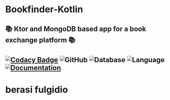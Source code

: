 # Bookfinder-Kotlin
📚 Ktor and MongoDB based app for a book exchange platform 📚
---
[![Codacy Badge](https://app.codacy.com/project/badge/Grade/ca8a2340c844450cbb7aff0551045c21)](https://www.codacy.com/gh/Spoilers-TN/Bookfinder-Kotlin/dashboard?utm_source=github.com&amp;utm_medium=referral&amp;utm_content=Spoilers-TN/Bookfinder-Kotlin&amp;utm_campaign=Badge_Grade) ![GitHub](https://img.shields.io/github/license/Spoilers-TN/Bookfinder-Kotlin?color=green) ![Database](https://img.shields.io/badge/Database-MongoDB-Green) ![Language](https://img.shields.io/badge/Language-Kotlin-purple) [![Documentation](https://img.shields.io/badge/Documentation-Dokka-purple)](https://bookfinder-docs.spoilers.tn.it/)
---
# berasi fulgidio